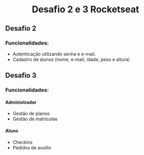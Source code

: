 <h1 align="center">Desafio 2 e 3 Rocketseat</h1>


## Desafio 2

### Funcionalidades:
- Autenticação utilizando senha e e-mail.
- Cadastro de alunos (nome, e-mail, idade, peso e altura)


## Desafio 3

### Funcionalidades:

#### Administrador
- Gestão de planos
- Gestão de matrículas

#### Aluno
- Checkins
- Pedidos de auxílio





